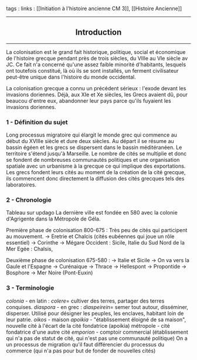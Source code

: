 tags : 
links : [[Initiation à l'histoire ancienne CM 3]], [[Histoire Ancienne]]

****

<h2 style="text-align: center;"> Introduction </h2>

****

La colonisation est le grand fait historique, politique, social et économique de l'histoire grecque pendant près de trois siècles, du VIIIe au VIe siècle av JC. Ce fait n'a concerné qu'une assez faible minorité d'habitants, lesquels ont toutefois constitué, là où ils se sont installés, un ferment civilisateur peut-être unique dans l'histoire du monde occidental. 

La colonisation grecque a connu un précédent sérieux : l'exode devant les invasions doriennes. Déjà, aux XIe et Xe siècles, les Grecs avaient dû, pour beaucou d'entre eux, abandonner leur pays parce qu'ils fuyaient les invasions doriennes. 

### 1 - Définition du sujet 

Long processus migratoire qui élargit le monde grec qui commence au début du XVIIIe siècle et dure deux siècles. Au départ il se résume au bassin égéen et les grecs se dispersent dans le bassin méditéranéen.  Le territoire s'étend jusqu'à Marseille. 
Le nombre de cités se multiplie et donc se fondent de nombreuses communautés politiques et une organisation spatiale avec un urbanisme à la grecque ce qui implique des exportations.
Les grecs fondent leurs cités au moment de la création de la cité grecque, ils commencent donc directement la diffusion des cités grecques tels des laboratoires. 

### 2 - Chronologie 
	
Tableau sur updago
La dernière ville est fondée en 580 avec la colonie d'Agrigente dans la Métropole de Géla. 

Première phase de colonisation 800-675 : 
Très peu de cités qui participent au mouvement. 
-> Eretrie et Chalcis (cités eubéennes qui joue un rôle essentiel)
-> Corinthe 
-> Mégare 
Occident : Sicile, Italie du Sud
Nord de la Mer Egée : Chalsis, 

Deuxième phase de colonisation 675-580 : 
-> Italie et Sicile 
-> On va vers la Gaule et l'Espagne 
-> Curénaique 
-> Thrace
-> Hellespont 
-> Propontide 
-> Bosphore
-> Mer Noire (Pont-Euxin)

### 3 - Terminologie 
	
*colonia* - en latin : *colere*= cultiver des terres, partager des terres conquises. 
*diaspora* - en grec : *diaspeirein*= semer tout autour, disséminer, disperser. 
Utilisé pour désigner les peuples, les enclaves, habitant loin de leur patrie. 
*oikos* - maison
*apoikia* - "établissement éloigné de sa maison", nouvelle cité à l'écart de la cité fondatrice (apoikia)
métropole - cité fondatrice d'une autre cité
*emporion* - comptoir commercial (établissement qui n'a pas de statut de cité, qui n'est pas une communauté politique)
On a un processus de migration qu'il faut différencier du processus du commerce (qui n'a pas pour but de fonder de nouvelles cités)